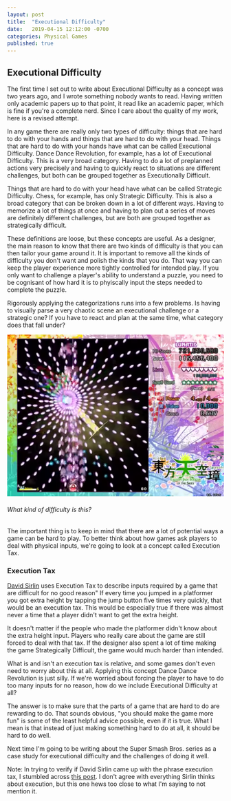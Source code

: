 ```yaml
---
layout: post
title:  "Executional Difficulty"
date:   2019-04-15 12:12:00 -0700
categories: Physical Games
published: true
---
```


## Executional Difficulty

The first time I set out to write about Executional Difficulty as a concept was two years ago, and I wrote something nobody wants to read. Having written only academic papers up to that point, it read like an academic paper, which is fine if you're a complete nerd. Since I care about the quality of my work, here is a revised attempt.

In any game there are really only two types of difficulty: things that are hard to do with your hands and things that are hard to do with your head. Things that are hard to do with your hands have what can be called Executional Difficulty. Dance Dance Revolution, for example, has a lot of Executional Difficulty. This is a very broad category. Having to do a lot of preplanned actions very precisely and having to quickly react to situations are different challenges, but both can be grouped together as Executionally Difficult.

Things that are hard to do with your head have what can be called Strategic Difficulty. Chess, for example, has only Strategic Difficulty. This is also a broad category that can be broken down in a lot of different ways. Having to memorize a lot of things at once and having to plan out a series of moves are definitely different challenges, but are both are grouped together as strategically difficult. 

These definitions are loose, but these concepts are useful. As a designer, the main reason to know that there are two kinds of difficulty is that you can then tailor your game around it. It is important to remove all the kinds of difficulty you don't want and polish the kinds that you do. That way you can keep the player experience more tightly controlled for intended play. If you only want to challenge a player's ability to understand a puzzle, you need to be cognisant of how hard it is to phyiscally input the steps needed to complete the puzzle.

Rigorously applying the categorizations runs into a few problems. Is having to visually parse a very chaotic scene an executional challenge or a strategic one? If you have to react and plan at the same time, what category does that fall under?

![touhou](/_images/touhou.png)
###### What kind of difficulty is this?

The important thing is to keep in mind that there are a lot of potential ways a game can be hard to play. To better think about how games ask players to deal with physical inputs, we're going to look at a concept called Execution Tax.


### Execution Tax
[David Sirlin][sirlin] uses Execution Tax to describe inputs required by a game that are difficult for no good reason" If every time you jumped in a platformer you got extra height by tapping the jump button five times very quickly, that would be an execution tax. This would be especially true if there was almost never a time that a player didn't want to get the extra height. 

It doesn't matter if the people who made the platformer didn't know about the extra height input. Players who really care about the game are still forced to deal with that tax. If the designer also spent a lot of time making the game Strategically Difficult, the game would much harder than intended.

What is and isn't an execution tax is relative, and some games don't even need to worry about this at all. Applying this concept Dance Dance Revolution is just silly. If we're worried about forcing the player to have to do too many inputs for no reason, how do we include Executional Difficulty at all?

The answer is to make sure that the parts of a game that are hard to do are rewarding to do. That sounds obvious, "you should make the game more fun" is some of the least helpful advice possible, even if it is true. What I mean is that instead of just making something hard to do at all, it should be hard to do well. 

Next time I'm going to be writing about the Super Smash Bros. series as a case study for executional difficulty and the challenges of doing it well.

Note: In trying to verify if David Sirlin came up with the phrase execution tax, I stumbled across [this post][sirlin2]. I don't agree with everything Sirlin thinks about execution, but this one hews too close to what I'm saying to not mention it.

[twitter]: https://wwww.twitter.com/jxvd
[sirlin]:http://www.sirlin.net/posts/sirlin-on-game-design-ep-12-easy-special-moves
[sirlin2]:http://sirlingames.squarespace.com/blog/2012/7/16/execution-in-fighting-games.html
[rosewater]: https://magic.wizards.com/en/articles/columns/making-magic